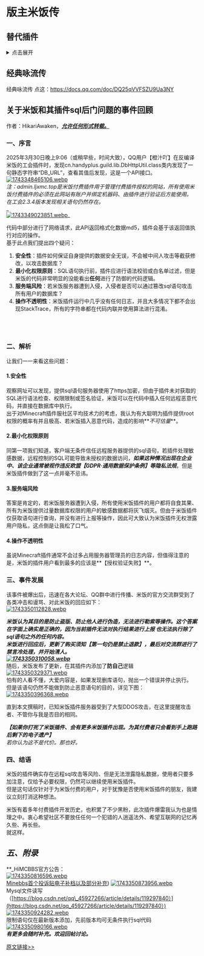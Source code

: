 # 版主米饭传

## 替代插件

<details>

<summary>点击展开</summary>

*副标题为被替换插件*

### PlayerGuild

- [Guilds(付费)](https://www.spigotmc.org/resources/.66176/)

- [SimpleClans](https://www.spigotmc.org/resources/simpleclans.71242/)

- [LegendaryGuild](https://github.com/Gyzerc/LegendaryGuild/)
![LegendaryGuild](/others/版主米饭传/LegendaryGuild.png)

- [ClansLite](https://www.spigotmc.org/resources/.97163/)

- [SaberFactions](https://www.spigotmc.org/resources/.69771/)

### PlayerTitle

- [MiniPlayerTitle](https://github.com/DeerGiteaMirror/MiniPlayerTitle)

- [UserPrefix](https://github.com/CarmJos/UserPrefix)

- [DeluxeTags](https://www.spigotmc.org/resources/deluxetags.4390/)

### RandomShop

[LegendaryDailyShop](https://github.com/Gyzerc/LegendaryDailyShop)

文档：https://gyzer.gitbook.io/legendarydailyshop

可以用TrMenu写（bushi

### CompanionsPlus

- [MyPet](https://www.spigotmc.org/resources/mypet.12725/)

- [MyPets](https://www.spigotmc.org/resources/mc-pets-3d-model-pets-mounts.97628/)

### PlayerTask

- [QuestCreator](https://www.spigotmc.org/resources/.38734/)

- [Chemdah](https://github.com/inrhor/Chemdah)

### PlayerWarp

- [Player Warps](https://www.spigotmc.org/resources/.66692/)

- [PLAYERWARPS](https://www.spigotmc.org/resources/.79089/)

- [HuskHomesGUI](https://www.spigotmc.org/resources/huskhomesgui.91059/)

### PlayerPrturn

- [RewardsLite](https://www.spigotmc.org/resources/.71784/)

### AfDianPay

- [AifadianPay](https://github.com/meteorOSS/AifadianPay-plugin)

### PlayerIntersify、PlayerMenu

- [TrMenu](https://github.com/TrPlugins/TrMenu)

### PlayerChat

- [TrChat](https://github.com/TrPlugins/TrChat)

### ip2region

- [PotatoIpDisplay](https://github.com/dmzz-yyhyy/PotatoIpDisplay)

### PlayerTop

- [ajLeaderBoard](https://www.spigotmc.org/resources/ajleaderboards.85548/)

### OfflinePapi

- ![OfflinePapi](/others/版主米饭传/OfflinePapi1.png)

貌似是这个papi 2.9.0就已经有的功能

- ![OfflinePapi](/others/版主米饭传/OfflinePapi2.png)

这还有个扩展,让你得到其他玩家的占位符

https://github.com/PlaceholderAPI/PlaceholderAPI/wiki/Placeholders#otherplayer

- ![OfflinePapi](/others/版主米饭传/OfflinePapi3.png)

还是说这个OfflinePapi有其他的功能?

### PlayerRace、PlayerFatgue、 PlayerRewards

- [MyRedeem](https://www.spigotmc.org/resources/.107027/)

- [AnCDK](https://www.spigotmc.org/resources/ancdk.103973/)

### MonsterPlus

同monster

### monster

- [Infernal Mobs](https://www.spigotmc.org/resources/.2156/)

- [MythicMobs](https://www.spigotmc.org/resources/.5702/)

- [EliteMobs](https://www.spigotmc.org/resources/.40090/)

### RiceMotd

- [miniMOTD](https://www.spigotmc.org/resources/.81254/)

### Fair-DanTiao

看功能描述 这个插件不需要给找替代

### McMmoView

- [mcMMOgui](https://www.spigotmc.org/resources/mcmmogui.83311/)

### ResidenceEnhance

</details>

## 经典咏流传

经典咏流传 点这：https://docs.qq.com/doc/DQ25qVVFSZU9Ua3NY

## 关于米饭和其插件sql后门问题的事件回顾​[](#-%E5%85%B3%E4%BA%8E%E7%B1%B3%E9%A5%AD%E5%92%8C%E5%85%B6%E6%8F%92%E4%BB%B6sql%E5%90%8E%E9%97%A8%E9%97%AE%E9%A2%98%E7%9A%84%E4%BA%8B%E4%BB%B6%E5%9B%9E%E9%A1%BE "永久链接")

作者：HikariAwaken，<u>**_允许任何形式转载。_**  </u>

### 一、序言​[](#-%E4%B8%80-%E5%BA%8F%E8%A8%80 "永久链接")

2025年3月30日晚上9:06（或稍早些，时间大致），QQ用户【橙汁吖】在反编译米饭的工会插件时，发现cn.handyplus.guild.lib.DbHttpUtil.class类内发现了一句静态字符串“DB\_URL”，查看其值后发现，这是一个API接口。[![1743348465106.webp](https://www.himcbbs.com/data/attachments/4/4446-e61cc75150b60ef8316002f799bf1427.jpg?hash=L4P8od7Gjp "1743348465106.webp")](https://www.himcbbs.com/attachments/4358/)  
_注：admin.ljxmc.top是米饭付费插件用于管理付费插件授权的网站，所有使用米饭付费插件的必须在此网站有账户并绑定机器码、由插件进行验证后方能使用。  
在工会2.3.4版本发现相关语句仍然存在。_  
_  
[![1743349023851.webp](https://www.himcbbs.com/data/attachments/4/4447-346b56ee8914135b4b0405f9f7e54d83.jpg?hash=l3pJnwr6mg "1743349023851.webp")](https://www.himcbbs.com/attachments/4359/)_  
  
代码中部分进行了网络请求，此API返回格式化数据md5，插件会基于该返回值执行对应的操作。  
基于此点我们提出四个疑问：  

1.  **安全性**：插件如何保证自身提供的数据安全无误，不会被中间人攻击等截获修改，以攻击数据库？
2.  **最小化权限原则**：SQL语句执行前，插件应进行语法校验或白名单过滤，但是米饭的代码非常明显的没能看出**任何**进行了防御的代码逻辑。
3.  **服务端风险**：若米饭服务器遭到入侵，入侵者是否可以通过篡改sql语句攻击所有用户的数据库？
4.  **操作不透明性**：米饭插件运行中几乎没有任何日志，并且大多情况下都不会出现StackTrace，所有的字符串都在代码内联并使用算法进行混淆。

## ​[](#- "永久链接")

### 二、解析​[](#-%E4%BA%8C-%E8%A7%A3%E6%9E%90 "永久链接")

让我们一一来看这些问题：  

#### 1.安全性​[](#-1-%E5%AE%89%E5%85%A8%E6%80%A7 "永久链接")

观察网址可以发现，提供sql语句服务器使用了https加密，但由于插件未对获取的SQL进行语法检查、权限限制或签名验证，米饭可以在代码中插入任何远程恶意代码，并直接在数据库中执行。  
出于对Minecraft插件服社区平均技术力的考虑，我认为有大聪明为插件提供root权限的概率有并且极高、若米饭插入恶意代码，造成的影响**_不可估量_**。  

#### 2.最小化权限原则​[](#-2-%E6%9C%80%E5%B0%8F%E5%8C%96%E6%9D%83%E9%99%90%E5%8E%9F%E5%88%99 "永久链接")

同第一项我们知道，客户端无条件信任远程服务器提供的sql语句，若插件处理敏感数据，远程控制的SQL可能导致未授权的数据访问，**_如果这种情况出现在企业中、该企业通常被视作违反欧盟【GDPR·通用数据保护条例】等隐私法规_**，但是米饭插件做到了这一点并毫不忌讳。  

#### 3.服务端风险​[](#-3-%E6%9C%8D%E5%8A%A1%E7%AB%AF%E9%A3%8E%E9%99%A9 "永久链接")

答案是肯定的，若米饭服务器遭到入侵，所有使用米饭插件的用户都将自食其果、所有为米饭提供过量数据库权限的用户的敏感数据都将灰飞烟灭。但由于米饭插件仅获取语句进行查询，并没有进行上报等操作，因此可大致认为米饭插件无权泄露用户隐私，这点倒是让我松了口气。  

#### 4.操作不透明性​[](#-4-%E6%93%8D%E4%BD%9C%E4%B8%8D%E9%80%8F%E6%98%8E%E6%80%A7 "永久链接")

虽说Minecraft插件通常不会过多占用服务器管理员的日志内容，但值得注意的是，米饭的插件用户看到最多的应该是**【授权验证失败】**。  
  

### 三、事件发展​[](#-%E4%B8%89-%E4%BA%8B%E4%BB%B6%E5%8F%91%E5%B1%95 "永久链接")

该事件被爆出后，迅速在各大论坛、QQ群中进行传播、米饭的官方交流群受到了各类冲击和谩骂、对此米饭的回应如下：  
[![1743350112828.webp](https://www.himcbbs.com/data/attachments/4/4450-ff09f96034260fe324384a0aa27fb064.jpg?hash=_t9K8Wjv2h "1743350112828.webp")](https://www.himcbbs.com/attachments/4362/)  
  
**_米饭认为其目的是防止盗版、防止他人进行伪造，无法进行勒索等操作。这个答案在字面上确实是正确的，因为当前插件无法对执行结果进行上报 也无法执行除了sql语句之外的任何内容。  
米饭进行回应后，更新了购买须知【第一句仍是禁止退款】，最后对交流群进行了禁言冷处理，并开始清人。  
[![1743350310058.webp](https://www.himcbbs.com/data/attachments/4/4451-54036c17a3adefcf993627b725ac3c43.jpg?hash=YemzEacXvA "1743350310058.webp")](https://www.himcbbs.com/attachments/4363/)_**  
随后，米饭发布了更新，在其插件内添加了**防自己**逻辑  
[![1743350329371.webp](https://www.himcbbs.com/data/attachments/4/4452-3355ea1dff4fbdb430f8b78fc6e37a45.jpg?hash=mGzNBryMJv "1743350329371.webp")](https://www.himcbbs.com/attachments/4364/)  
怕有的人看不懂，大爱内容是，如果发现删库语句，抛出一个错误并停止执行。  
但是该语句仍然不能做到防止恶意语句的目的，详见下图：  
[![1743350396368.webp](https://www.himcbbs.com/data/attachments/4/4453-e4a504a925630dd66e61bf867e78f55e.jpg?hash=fk8nRd09mq "1743350396368.webp")](https://www.himcbbs.com/attachments/4365/)  
  
直到本文撰稿时，已知米饭插件服务器受到了大型DDOS攻击，在这里提醒攻击者、不管你与我是否目的相同。  
  
**_【如果你打死了米饭插件、会有更多米饭插件出现。为其付费者只会看到手上跑路后剩下的电子遗产】_**  
_若你认为这不是代价。那也好。_  
  

### **四、结语**​[](#-%E5%9B%9B-%E7%BB%93%E8%AF%AD "永久链接")

米饭的插件确实存在远程sql攻击等风险、但是无法泄露隐私数据，使用者只要多加注意，仅给予必要权限，仍然可以继续使用米饭插件。  
但是这句话仅针对于为米饭付费的用户，对于犹豫是否使用米饭插件的朋友，我建议立刻打消这种想法。  
  
米饭有着多年付费插件开发历史，也积累了不少黑粉，此次插件爆雷我认为也是情理之中。衷心希望社区不要放任任何一个犯错的人逍遥法外、希望互联网的记忆再久些、再长些。  
就这样。  
  

## **_五、附录_**​[](#-%E4%BA%94-%E9%99%84%E5%BD%95 "永久链接")

**_HiMCBBS官方公告：  
[![1743350816596.webp](https://www.himcbbs.com/data/attachments/4/4455-bf81f8b5296c97abb823a084e9638097.jpg?hash=pwlvZeRgFb "1743350816596.webp")](https://www.himcbbs.com/attachments/4367/)  
[Minebbs首个投诉贴电子补档以及部分补充](https://www.minebbs.com/threads/ju-bao-cha-jian-zuo-zhe-mi-fan-cha-jian-nei-cun-zai-shan-ku-hou-men.35422/))
[![1743350873956.webp](https://www.himcbbs.com/data/attachments/4/4456-50493444e72d2ea9e5e35afa7493d557.jpg?hash=27HpdHcAob "1743350873956.webp")](https://www.himcbbs.com/attachments/4368/)  
Mysql文件读写（[https://blog.csdn.net/qq\_45927266/article/details/119297840）](https://blog.csdn.net/qq_45927266/article/details/119297840）)  
[![1743350924282.webp](https://www.himcbbs.com/data/attachments/4/4457-5126458e8896c5d8cc1890b6077c966f.jpg?hash=tF727Q0kyD "1743350924282.webp")](https://www.himcbbs.com/attachments/4369/)  
限制语句仅在最新版本添加，先前版本均可无条件执行sql代码  
[![1743350980166.webp](https://www.himcbbs.com/data/attachments/4/4458-1c5886d1558c1f06c8661c817253c2f7.jpg?hash=YU-DK0wJ95 "1743350980166.webp")](https://www.himcbbs.com/attachments/4370/)  
**_有更多会随时补充。欢迎回帖讨论。_**

[原文链接>>](https://www.himcbbs.com/threads/2148/)